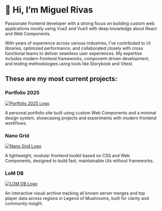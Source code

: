 # 👋 Hi, I’m Miguel Rivas

Passionate frontend developer with a strong focus on building custom web applications mostly using Vue2 and Vue3 with deep knowledge about React and Web Components.

With years of experience across various industries, I've contributed to UI libraries, optimized performance, and collaborated closely with cross functional teams to deliver seamless user experiences. My expertise includes modern frontend frameworks, component-driven development, and testing methodologies using tools like Storybook and Vitest.

## These are my most current projects:

### Portfolio 2025
[![Portfolio 2025 Logo](https://jmiguelrivas.github.io/0_global/img/preview.webp)](https://jmiguelrivas.github.io)

A personal portfolio site built using custom Web Components and a minimal design system, showcasing projects and experiments with modern frontend workflows.

### Nano Grid
[![Nano Grid Logo](https://nano-grid.github.io/img/preview.png)](https://nano-grid.github.io)

A lightweight, modular frontend toolkit based on CSS and Web Components, designed to build fast, maintainable UIs without frameworks.

### LoM DB
[![LOM DB Logo](https://lomdb.github.io/img/lomdb-preview.webp)](https://lomdb.github.io)

An interactive visual archive tracking all known server merges and top player data across regions in Legend of Mushrooms, built for clarity and community insight.